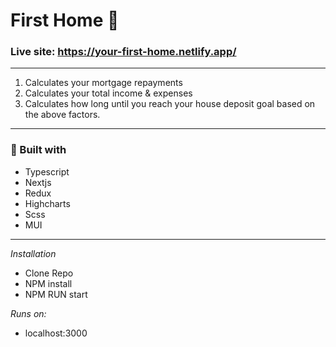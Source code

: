 # First Home 🏡

### Live site: https://your-first-home.netlify.app/

---

1) Calculates your mortgage repayments 
2) Calculates your total income & expenses
3) Calculates how long until you reach your house deposit goal based on the above factors.

---

### 🔨 Built with
- Typescript
- Nextjs
- Redux
- Highcharts
- Scss
- MUI

---

*Installation*
 - Clone Repo
 - NPM install
 - NPM RUN start

*Runs on:*
- localhost:3000
